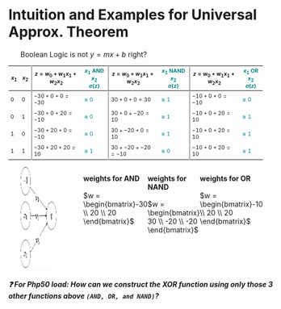 # Intuition and Examples for Universal Approx. Theorem

- Boolean Logic is not $y = mx + b$ right?

| $x_1$  | $x_2$  | $z = w_0 + w_1x_1 + w_2x_2$  | $x_1$ AND $x_2$ <br /> $\sigma(z)$ | $z = w_0 + w_1x_1 + w_2x_2$  | $x_1$ NAND $x_2$ <br /> $\sigma(z)$ | $z = w_0 + w_1x_1 + w_2x_2$  | $x_1$ OR $x_2$ <br /> $\sigma(z)$  |
|--------|--------|------------------------------|------------------------------------|------------------------------|-------------------------------------|------------------------------|------------------------------------|
| 0      | 0      | $-30 + 0 + 0 = -30$          | $\approx 0$                        | $30 + 0 + 0 = 30$            | $\approx 1$                         | $-10 + 0 + 0 = -10$          | $\approx 0$                        |
| 0      | 1      | $-30 + 0 + 20 = -10$         | $\approx 0$                        | $30 + 0 + -20 = 10$          | $\approx 1$                         | $-10 + 0 + 20 = 10$          | $\approx 1$                        |
| 1      | 0      | $-30 + 20 + 0 = -10$         | $\approx 0$                        | $30 + -20 + 0 = 10$          | $\approx 1$                         | $-10 + 0 + 20 = 10$          | $\approx 1$                        |
| 1      | 1      | $-30 + 20 + 20 = 10$         | $\approx 1$                        | $30 + -20 + -20 = -10$       | $\approx 0$                         | $-10 + 0 + 20 = 10$          | $\approx 1$                        |

- <img alt="logic gates" src="/images/logic-gates.png" style="width: 200px; height: 200px;" />
- 
- **weights for AND**<br /><br />
  $w = \begin{bmatrix}-30 \\ 20 \\ 20 \end{bmatrix}$

- **weights for NAND**<br /><br />
  $w = \begin{bmatrix} 30 \\ -20 \\ -20 \end{bmatrix}$

- **weights for OR**<br /><br />
  $w = \begin{bmatrix}-10 \\ 20 \\ 20 \end{bmatrix}$

<h5 v-click class="absolute bottom-8 right-8 text-orange-500" style="width: 550px;">
  ❓ <span class="text-yellow-500 underline">For Php50 load:</span>
  How can we construct the XOR <i><b>function</b></i> using only those 3 other <b><i>functions</i></b> above
  <code>(AND, OR, and NAND)</code>?
</h5>

<style>
  td {
    padding: 4px !important;
    font-size: 0.75em;
  }

  th {
    font-size: 0.75em;
  }

  table {
    margin-bottom: 8px;
  }

  ul {
    display: flex;
  }

  ul li:first-child {
    width: 200px;
    flex: 4;
  }

  ul li {
    list-style: none;
    flex: 3;
  }

  td:nth-child(7), th:nth-child(7), td:nth-child(5), th:nth-child(5), td:nth-child(3), th:nth-child(3) {
    border-left: 2px solid darkgray;
  }

  th:nth-child(4), th:nth-child(6), th:nth-child(8) {
    color: teal;
  }

  td:nth-child(4), td:nth-child(6), td:nth-child(8) {
    color: teal;
  }
</style>